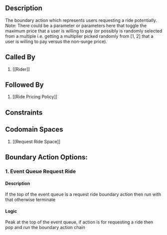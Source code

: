 ## Description

The boundary action which represents users requesting a ride potentially. Note: There could be a parameter or parameters here that toggle the maximum price that a user is willing to pay (or possibly is randomly selected from a multiple i.e. getting a multiplier picked randomly from [1, 2] that a user is willing to pay versus the non-surge price).
## Called By
1. [[Rider]]

## Followed By
1. [[Ride Pricing Policy]]

## Constraints

## Codomain Spaces
1. [[Request Ride Space]]

## Boundary Action Options:
### 1. Event Queue Request Ride
#### Description
If the top of the event queue is a request ride boundary action then run with that otherwise terminate
#### Logic
Peak at the top of the event queue, if action is for requesting a ride then pop and run the boundary action chain

